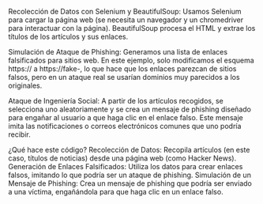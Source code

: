 
Recolección de Datos con Selenium y BeautifulSoup:
Usamos Selenium para cargar la página web (se necesita un navegador y un chromedriver para interactuar con la página).
BeautifulSoup procesa el HTML y extrae los títulos de los artículos y sus enlaces.

Simulación de Ataque de Phishing:
Generamos una lista de enlaces falsificados para sitios web. En este ejemplo, solo modificamos el esquema https:// a https://fake-, lo que hace que los enlaces parezcan de sitios falsos, pero en un ataque real se usarían dominios muy parecidos a los originales.

Ataque de Ingeniería Social:
A partir de los artículos recogidos, se selecciona uno aleatoriamente y se crea un mensaje de phishing diseñado para engañar al usuario a que haga clic en el enlace falso. Este mensaje imita las notificaciones o correos electrónicos comunes que uno podría recibir.

¿Qué hace este código?
Recolección de Datos: Recopila artículos (en este caso, títulos de noticias) desde una página web (como Hacker News).
Generación de Enlaces Falsificados: Utiliza los datos para crear enlaces falsos, imitando lo que podría ser un ataque de phishing.
Simulación de un Mensaje de Phishing: Crea un mensaje de phishing que podría ser enviado a una víctima, engañándola para que haga clic en un enlace falso.
